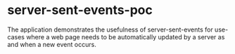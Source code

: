 # server-sent-events-poc
The application demonstrates the usefulness of server-sent-events for use-cases where a web page needs to be automatically updated by a server as and when a new event occurs.
